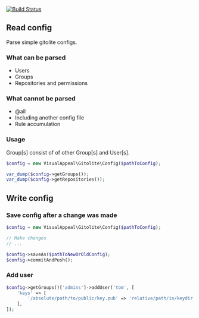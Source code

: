 [![Build Status](https://travis-ci.org/thelfensdrfer/php-gitolite.svg?branch=master)](https://travis-ci.org/thelfensdrfer/php-gitolite)

## Read config

Parse simple gitolite configs.

### What can be parsed

* Users
* Groups
* Repositories and permissions

### What cannot be parsed

* @all
* Including another config file
* Rule accumulation

### Usage

Group[s] consist of of other Group[s] and User[s].

```php
$config = new VisualAppeal\Gitolite\Config($pathToConfig);

var_dump($config->getGroups());
var_dump($config->getRepositories());
```

## Write config

### Save config after a change was made
```php
$config = new VisualAppeal\Gitolite\Config($pathToConfig);

// Make changes
// ...

$config->saveAs($pathToNewOrOldConfig);
$config->commitAndPush();
```

### Add user

```php
$config->getGroups()['admins']->addUser('tom', [
	'keys' => [
		'/absolute/path/to/public/key.pub' => 'relative/path/in/keydir.pub'
	],
]);
```
